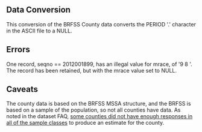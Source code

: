 
## Data Conversion

This conversion of the BRFSS County data converts the PERIOD '.' character in the ASCII file to a NULL. 

## Errors

One record, seqno == 2012001899, has an illegal value for mrace, of '9 8   '. The record has been retained, but with the mrace value set to NULL. 

## Caveats

The county data is based on the BRFSS MSSA structure, and the BRFSS is based on a sample of the population, so not all counties have data. As noted in the dataset FAQ, [some counties did not have enough responses in all of the sample classes](http://www.cdc.gov/brfss/smart/smart_faq.htm#5) to produce an estimate for the county. 